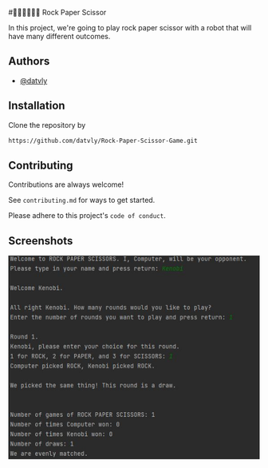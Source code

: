 
#✊🏼🖐🏼✌🏼 Rock Paper Scissor


In this project, we're going to play rock paper scissor with a robot that will have many different outcomes.



## Authors

- [@datvly](https://www.github.com/datvly)


## Installation

Clone the repository by
```bash
https://github.com/datvly/Rock-Paper-Scissor-Game.git
```
    
## Contributing

Contributions are always welcome!

See `contributing.md` for ways to get started.

Please adhere to this project's `code of conduct`.


## Screenshots

![App Screenshot](https://github.com/datvly/Rock-Paper-Scissor-Game/blob/main/Picture.JPG)

